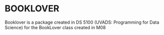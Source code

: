 # BOOKLOVER
Booklover is a package created in DS 5100 (UVADS: Programming for Data Science) for the BookLover class created in M08
